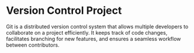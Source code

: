# Version Control Project

Git is a distributed version control system that allows multiple developers to collaborate on a project efficiently. It keeps track of code changes, facilitates branching for new features, and ensures a seamless workflow between contributors.


